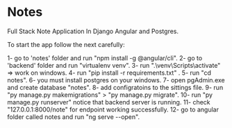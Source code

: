# Notes
Full Stack Note Application In Django Angular and Postgres.

To start the app follow the next carefully:

1-  go to 'notes' folder and run "npm install -g @angular/cli".
2-  go to 'backend' folder and run "virtualenv venv".
3-  run ".\venv\Scripts\activate" => work on windows.
4-  run "pip install -r requirements.txt" .
5-  run "cd notes".
6-  you must install postgres on your windows.
7-  open pgAdmin.exe and create database "notes".
8-  add configratoins to the sittings file.
9-  run "py manage.py makemigrations" > "py manage.py migrate".
10- run "py manage.py runserver" notice that backend server is running. 
11- check "127.0.0.1:8000/note" for endpoint working successfully.
12- go to angular folder called notes and run "ng serve --open".
